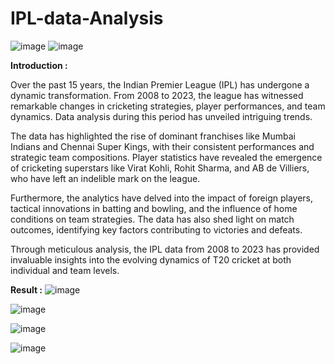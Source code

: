 # IPL-data-Analysis
![image](https://github.com/bittu5555/IPL-data-Analysis/assets/106305917/27005635-d08c-4b42-b433-db85afb47fc3)          ![image](https://github.com/bittu5555/IPL-data-Analysis/assets/106305917/b0dd4a37-b748-4e7b-8ce3-dba3e945219b)    


**Introduction :**

Over the past 15 years, the Indian Premier League (IPL) has undergone a dynamic transformation. From 2008 to 2023, the league has witnessed remarkable changes in cricketing strategies, player performances, and team dynamics. Data analysis during this period has unveiled intriguing trends.

The data has highlighted the rise of dominant franchises like Mumbai Indians and Chennai Super Kings, with their consistent performances and strategic team compositions. Player statistics have revealed the emergence of cricketing superstars like Virat Kohli, Rohit Sharma, and AB de Villiers, who have left an indelible mark on the league.

Furthermore, the analytics have delved into the impact of foreign players, tactical innovations in batting and bowling, and the influence of home conditions on team strategies. The data has also shed light on match outcomes, identifying key factors contributing to victories and defeats.

Through meticulous analysis, the IPL data from 2008 to 2023 has provided invaluable insights into the evolving dynamics of T20 cricket at both individual and team levels.

**Result :**
![image](https://github.com/bittu5555/IPL-data-Analysis/assets/106305917/5c1d5e4f-2673-4862-9e5f-fc426e139c1a)

![image](https://github.com/bittu5555/IPL-data-Analysis/assets/106305917/5b1c36f5-dc35-496b-a65f-71c92603d22d)

![image](https://github.com/bittu5555/IPL-data-Analysis/assets/106305917/5a67333f-c236-45a3-827e-c31b9fd3f111)

![image](https://github.com/bittu5555/IPL-data-Analysis/assets/106305917/afb99466-b6a0-4dd9-8ec2-dfc30853db41)
